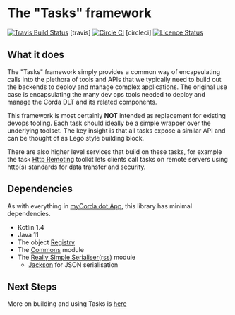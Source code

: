 # The "Tasks" framework

[![Travis Build Status](https://travis-ci.com/mycordaapp/tasks.svg?branch=master)](https://app.travis-ci.com/github/mycordaapp/tasks) [travis]
[![Circle CI](https://circleci.com/gh/mycordaapp/tasks.svg?style=shield)](https://circleci.com/gh/mycordaapp/tasks) [circleci]
[![Licence Status](https://img.shields.io/github/license/mycordaapp/tasks)](https://github.com/mycordaapp/tasks/blob/master/licence.txt)

## What it does

The "Tasks" framework simply provides a common way of encapsulating calls into the plethora of tools and APIs that we
typically need to build out the backends to deploy and manage complex applications. The original use case is
encapsulating the many dev ops tools needed to deploy and manage the Corda DLT and its related components.

This framework is most certainly **NOT** intended as replacement for existing devops tooling. Each task should ideally
be a simple wrapper over the underlying toolset. The key insight is that all tasks expose a similar API and can be
thought of as Lego style building block.

There are also higher level services that build on these tasks, for example the
task [Http Remoting](https://github.com/mycordaapp/tasks-http#readme)
toolkit lets clients call tasks on remote servers using http(s) standards for data transfer and security.

## Dependencies

As with everything in [myCorda dot App](https://mycorda.app), this library has minimal dependencies.

* Kotlin 1.4
* Java 11
* The object [Registry](https://github.com/mycordaapp/registry#readme)
* The [Commons](https://github.com/mycordaapp/commons#readme) module
* The [Really Simple Serialiser(rss)](https://github.com/mycordaapp/really-simple-serialiser#readme) module
    - [Jackson](https://github.com/FasterXML/jackson) for JSON serialisation

## Next Steps

More on building and using Tasks is [here](./docs/tasks.md)

